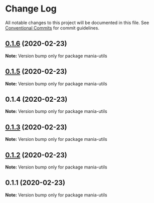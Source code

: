 # Change Log

All notable changes to this project will be documented in this file.
See [Conventional Commits](https://conventionalcommits.org) for commit guidelines.

## [0.1.6](https://github.com/coolir/coolir-commander/compare/mania-utils@0.1.5...mania-utils@0.1.6) (2020-02-23)

**Note:** Version bump only for package mania-utils

## [0.1.5](https://github.com/coolir/coolir-commander/compare/mania-utils@0.1.4...mania-utils@0.1.5) (2020-02-23)

**Note:** Version bump only for package mania-utils

## 0.1.4 (2020-02-23)

**Note:** Version bump only for package mania-utils

## [0.1.3](https://github.com/coolir/coolir-commander/compare/mania-utils@0.1.2...mania-utils@0.1.3) (2020-02-23)

**Note:** Version bump only for package mania-utils

## [0.1.2](https://github.com/coolir/coolir-commander/compare/mania-utils@0.1.1...mania-utils@0.1.2) (2020-02-23)

**Note:** Version bump only for package mania-utils

## 0.1.1 (2020-02-23)

**Note:** Version bump only for package mania-utils
